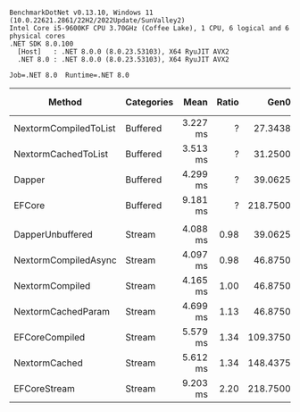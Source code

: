 ```

BenchmarkDotNet v0.13.10, Windows 11 (10.0.22621.2861/22H2/2022Update/SunValley2)
Intel Core i5-9600KF CPU 3.70GHz (Coffee Lake), 1 CPU, 6 logical and 6 physical cores
.NET SDK 8.0.100
  [Host]   : .NET 8.0.0 (8.0.23.53103), X64 RyuJIT AVX2
  .NET 8.0 : .NET 8.0.0 (8.0.23.53103), X64 RyuJIT AVX2

Job=.NET 8.0  Runtime=.NET 8.0  

```
| Method                | Categories | Mean     | Ratio | Gen0     | Gen1    | Allocated  | Alloc Ratio |
|---------------------- |----------- |---------:|------:|---------:|--------:|-----------:|------------:|
| NextormCompiledToList | Buffered   | 3.227 ms |     ? |  27.3438 |       - |  140.29 KB |           ? |
| NextormCachedToList   | Buffered   | 3.513 ms |     ? |  31.2500 |       - |  151.87 KB |           ? |
| Dapper                | Buffered   | 4.299 ms |     ? |  39.0625 |       - |  185.39 KB |           ? |
| EFCore                | Buffered   | 9.181 ms |     ? | 218.7500 | 31.2500 | 1071.47 KB |           ? |
|                       |            |          |       |          |         |            |             |
| DapperUnbuffered      | Stream     | 4.088 ms |  0.98 |  39.0625 |       - |  208.67 KB |        0.93 |
| NextormCompiledAsync  | Stream     | 4.097 ms |  0.98 |  46.8750 |       - |  228.99 KB |        1.02 |
| NextormCompiled       | Stream     | 4.165 ms |  1.00 |  46.8750 |       - |  225.08 KB |        1.00 |
| NextormCachedParam    | Stream     | 4.699 ms |  1.13 |  46.8750 |       - |  235.92 KB |        1.05 |
| EFCoreCompiled        | Stream     | 5.579 ms |  1.34 | 109.3750 | 31.2500 |  534.38 KB |        2.37 |
| NextormCached         | Stream     | 5.612 ms |  1.34 | 148.4375 |       - |  686.82 KB |        3.05 |
| EFCoreStream          | Stream     | 9.203 ms |  2.20 | 218.7500 | 31.2500 |  1072.5 KB |        4.76 |
